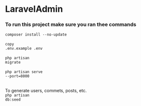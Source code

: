 # LaravelAdmin

### To run this project make sure you ran thee commands
<code>composer install --no-update</code><br><br>
<code>copy .env.example .env</code><br><br>
<code>php artisan migrate</code><br><br>
<code>php artisan serve --port=8000</code><br><br>

To generate users, commets, posts, etc. <br>
<code>php artisan db:seed</code>


### 